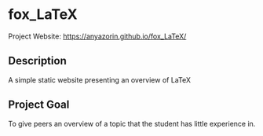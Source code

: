 # fox_LaTeX
Project Website: https://anyazorin.github.io/fox_LaTeX/
## Description 
A simple static website presenting an overview of LaTeX
## Project Goal
To give peers an overview of a topic that the student has little experience in. 
